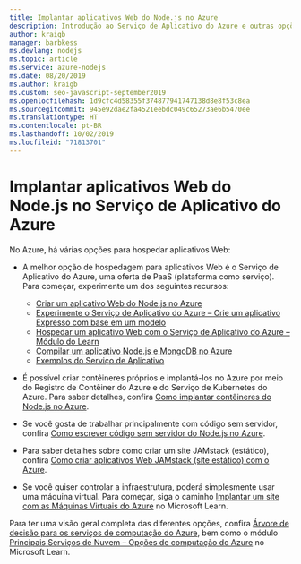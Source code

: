 ```yaml
---
title: Implantar aplicativos Web do Node.js no Azure
description: Introdução ao Serviço de Aplicativo do Azure e outras opções de hospedagem para aplicativos Web, incluindo PWA (aplicativos Web progressivos)
author: kraigb
manager: barbkess
ms.devlang: nodejs
ms.topic: article
ms.service: azure-nodejs
ms.date: 08/20/2019
ms.author: kraigb
ms.custom: seo-javascript-september2019
ms.openlocfilehash: 1d9cfc4d58355f374877941747138d8e8f53c8ea
ms.sourcegitcommit: 945e92dae2fa4521eebdc049c65273ae6b5470ee
ms.translationtype: HT
ms.contentlocale: pt-BR
ms.lasthandoff: 10/02/2019
ms.locfileid: "71813701"
---
```

# <a name="deploy-nodejs-web-apps-to-azure-app-service"></a>Implantar aplicativos Web do Node.js no Serviço de Aplicativo do Azure

No Azure, há várias opções para hospedar aplicativos Web:

- A melhor opção de hospedagem para aplicativos Web é o Serviço de Aplicativo do Azure, uma oferta de PaaS (plataforma como serviço). Para começar, experimente um dos seguintes recursos:

  - [Criar um aplicativo Web do Node.js no Azure](/azure/app-service/app-service-web-get-started-nodejs)
  - [Experimente o Serviço de Aplicativo do Azure – Crie um aplicativo Expresso com base em um modelo](https://code.visualstudio.com/tryappservice/?utm_source=msftdocs&utm_medium=microsoft&utm_campaign=tryappservice)
  - [Hospedar um aplicativo Web com o Serviço de Aplicativo do Azure – Módulo do Learn](/learn/modules/host-a-web-app-with-azure-app-service/index)
  - [Compilar um aplicativo Node.js e MongoDB no Azure](/azure/app-service/app-service-web-tutorial-nodejs-mongodb-app)
  - [Exemplos do Serviço de Aplicativo](/samples/browse/?languages=javascript%2Cnodejs&products=azure-app-service)

- É possível criar contêineres próprios e implantá-los no Azure por meio do Registro de Contêiner do Azure e do Serviço de Kubernetes do Azure. Para saber detalhes, confira [Como implantar contêineres do Node.js no Azure](node-howto-deploy-containers.md).

- Se você gosta de trabalhar principalmente com código sem servidor, confira [Como escrever código sem servidor do Node.js no Azure](node-howto-write-serverless-code.md).

- Para saber detalhes sobre como criar um site JAMstack (estático), confira [Como criar aplicativos Web JAMstack (site estático) com o Azure](node-howto-create-static-site-jamstack.md).

- Se você quiser controlar a infraestrutura, poderá simplesmente usar uma máquina virtual. Para começar, siga o caminho [Implantar um site com as Máquinas Virtuais do Azure](/learn/paths/deploy-a-website-with-azure-virtual-machines/) no Microsoft Learn.

Para ter uma visão geral completa das diferentes opções, confira [Árvore de decisão para os serviços de computação do Azure](/azure/architecture/guide/technology-choices/compute-decision-tree), bem como o módulo [Principais Serviços de Nuvem – Opções de computação do Azure](/learn/modules/intro-to-azure-compute/) no Microsoft Learn.
